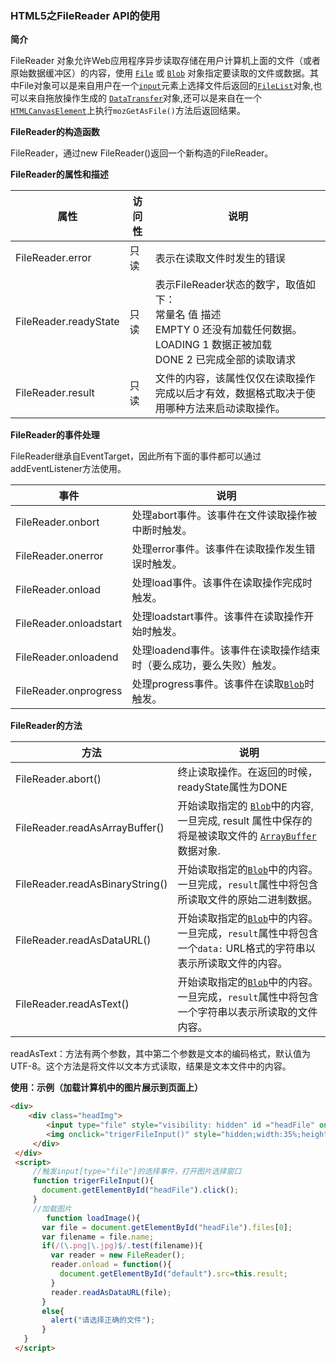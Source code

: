 ### HTML5之FileReader API的使用

**简介**

FileReader 对象允许Web应用程序异步读取存储在用户计算机上面的文件（或者原始数据缓冲区）的内容，使用 [`File`](https://developer.mozilla.org/zh-CN/docs/Web/API/File) 或 [`Blob`](https://developer.mozilla.org/zh-CN/docs/Web/API/Blob) 对象指定要读取的文件或数据。其中File对象可以是来自用户在一个[`input`](https://developer.mozilla.org/zh-CN/docs/Web/HTML/Element/input)元素上选择文件后返回的[`FileList`](https://developer.mozilla.org/zh-CN/docs/Web/API/FileList)对象,也可以来自拖放操作生成的 [`DataTransfer`](https://developer.mozilla.org/zh-CN/docs/Web/API/DataTransfer)对象,还可以是来自在一个[`HTMLCanvasElement`](https://developer.mozilla.org/zh-CN/docs/Web/API/HTMLCanvasElement)上执行`mozGetAsFile()`方法后返回结果。

**FileReader的构造函数**

FileReader，通过new FileReader()返回一个新构造的FileReader。

**FileReader的属性和描述**

| 属性                  | 访问性 | 说明                                                         |
| --------------------- | ------ | ------------------------------------------------------------ |
| FileReader.error      | 只读   | 表示在读取文件时发生的错误                                   |
| FileReader.readyState | 只读   | 表示FileReader状态的数字，取值如下：<br />常量名          值                 描述<br />EMPTY          0          还没有加载任何数据。<br />LOADING     1          数据正被加载<br />DONE           2          已完成全部的读取请求 |
| FileReader.result     | 只读   | 文件的内容，该属性仅仅在读取操作完成以后才有效，数据格式取决于使用哪种方法来启动读取操作。 |

**FileReader的事件处理**

FileReader继承自EventTarget，因此所有下面的事件都可以通过addEventListener方法使用。

| 事件                   | 说明                                                         |
| ---------------------- | ------------------------------------------------------------ |
| FileReader.onbort      | 处理abort事件。该事件在文件读取操作被中断时触发。            |
| FileReader.onerror     | 处理error事件。该事件在读取操作发生错误时触发。              |
| FileReader.onload      | 处理load事件。该事件在读取操作完成时触发。                   |
| FileReader.onloadstart | 处理loadstart事件。该事件在读取操作开始时触发。              |
| FileReader.onloadend   | 处理loadend事件。该事件在读取操作结束时（要么成功，要么失败）触发。 |
| FileReader.onprogress  | 处理progress事件。该事件在读取[`Blob`](https://developer.mozilla.org/zh-CN/docs/Web/API/Blob)时触发。 |

**FileReader的方法**

| 方法                            | 说明                                                         |
| ------------------------------- | ------------------------------------------------------------ |
| FileReader.abort()              | 终止读取操作。在返回的时候，readyState属性为DONE             |
| FileReader.readAsArrayBuffer()  | 开始读取指定的 [`Blob`](https://developer.mozilla.org/zh-CN/docs/Web/API/Blob)中的内容, 一旦完成, result 属性中保存的将是被读取文件的 [`ArrayBuffer`](https://developer.mozilla.org/zh-CN/docs/Web/API/ArrayBuffer) 数据对象. |
| FileReader.readAsBinaryString() | 开始读取指定的[`Blob`](https://developer.mozilla.org/zh-CN/docs/Web/API/Blob)中的内容。一旦完成，`result`属性中将包含所读取文件的原始二进制数据。 |
| FileReader.readAsDataURL()      | 开始读取指定的[`Blob`](https://developer.mozilla.org/zh-CN/docs/Web/API/Blob)中的内容。一旦完成，`result`属性中将包含一个`data:` URL格式的字符串以表示所读取文件的内容。 |
| FileReader.readAsText()         | 开始读取指定的[`Blob`](https://developer.mozilla.org/zh-CN/docs/Web/API/Blob)中的内容。一旦完成，`result`属性中将包含一个字符串以表示所读取的文件内容。 |

readAsText：方法有两个参数，其中第二个参数是文本的编码格式，默认值为UTF-8。这个方法是将文件以文本方式读取，结果是文本文件中的内容。

**使用：示例（加载计算机中的图片展示到页面上）**

```html
<div>
    <div class="headImg">
        <input type="file" style="visibility: hidden" id ="headFile" onchange="loadImage()"/>
        <img onclick="trigerFileInput()" style="hidden;width:35%;height:85px" id="default" src="../img/timg.jpg"/>
     </div>
 </div>
 <script>
     //触发input[type="file"]的选择事件，打开图片选择窗口
     function trigerFileInput(){
       document.getElementById("headFile").click();
     }
     //加载图片
    	function loadImage(){
       var file = document.getElementById("headFile").files[0];
       var filename = file.name;
       if(/(\.png|\.jpg)$/.test(filename)){
         var reader = new FileReader();
         reader.onload = function(){
           document.getElementById("default").src=this.result;
         }
         reader.readAsDataURL(file);
       }
       else{
         alert("请选择正确的文件");
       }
   }
 </script>
```